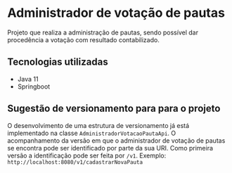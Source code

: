 # Administrador de votação de pautas

Projeto que realiza a administração de pautas, sendo possível dar procedência a votação com resultado contabilizado.

## Tecnologias utilizadas
- Java 11
- Springboot

## Sugestão de versionamento para para o projeto

O desenvolvimento de uma estrutura de versionamento já está implementado na classe `AdministradorVotacaoPautaApi`.
O acompanhamento da versão em que o administrador de votação de pautas se encontra pode ser identificado por parte da sua URI.
Como primeira versão a identificação pode ser feita por `/v1`. Exemplo: `http://localhost:8080/v1/cadastrarNovaPauta`
